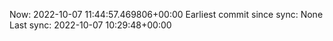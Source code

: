 Now: 2022-10-07 11:44:57.469806+00:00 Earliest commit since sync: None Last sync: 2022-10-07 10:29:48+00:00
